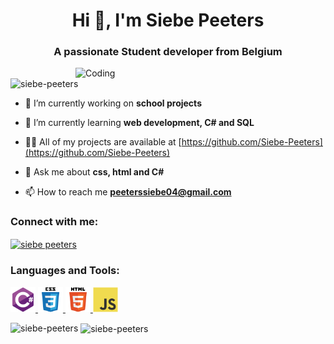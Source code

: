 <h1 align="center">Hi 👋, I'm Siebe Peeters</h1>
<h3 align="center">A passionate Student developer from Belgium</h3>
<img align="right" alt="Coding" width="400" src="https://miro.medium.com/v2/resize:fit:640/format:webp/0*sp42a5GmqT_VavSq.gif">


<p align="left"> <img src="https://komarev.com/ghpvc/?username=siebe-peeters&label=Profile%20views&color=0e75b6&style=flat" alt="siebe-peeters" /> </p>

- 🔭 I’m currently working on **school projects**

- 🌱 I’m currently learning **web development, C# and SQL**

- 👨‍💻 All of my projects are available at [https://github.com/Siebe-Peeters](https://github.com/Siebe-Peeters)

- 💬 Ask me about **css, html and C#**

- 📫 How to reach me **peeterssiebe04@gmail.com**

<h3 align="left">Connect with me:</h3>
<p align="left">
<a href="https://fb.com/siebe peeters" target="blank"><img align="center" src="https://raw.githubusercontent.com/rahuldkjain/github-profile-readme-generator/master/src/images/icons/Social/facebook.svg" alt="siebe peeters" height="30" width="40" /></a>
</p>

<h3 align="left">Languages and Tools:</h3>
<p align="left"> <a href="https://www.w3schools.com/cs/" target="_blank" rel="noreferrer"> <img src="https://raw.githubusercontent.com/devicons/devicon/master/icons/csharp/csharp-original.svg" alt="csharp" width="40" height="40"/> </a> <a href="https://www.w3schools.com/css/" target="_blank" rel="noreferrer"> <img src="https://raw.githubusercontent.com/devicons/devicon/master/icons/css3/css3-original-wordmark.svg" alt="css3" width="40" height="40"/> </a> <a href="https://www.w3.org/html/" target="_blank" rel="noreferrer"> <img src="https://raw.githubusercontent.com/devicons/devicon/master/icons/html5/html5-original-wordmark.svg" alt="html5" width="40" height="40"/> </a> <a href="https://developer.mozilla.org/en-US/docs/Web/JavaScript" target="_blank" rel="noreferrer"> <img src="https://raw.githubusercontent.com/devicons/devicon/master/icons/javascript/javascript-original.svg" alt="javascript" width="40" height="40"/> </a> </p>

<p><img align="left" src="https://github-readme-stats.vercel.app/api/top-langs?username=siebe-peeters&show_icons=true&locale=en&layout=compact" alt="siebe-peeters" /></p>

<p>&nbsp;<img align="center" src="https://github-readme-stats.vercel.app/api?username=siebe-peeters&show_icons=true&locale=en" alt="siebe-peeters" /></p>

